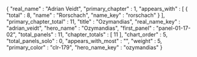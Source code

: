 {
  "real_name" : "Adrian Veidt",
  "primary_chapter" : 1,
  "appears_with" : [
    {
      "total" : 8,
      "name" : "Rorschach",
      "name_key" : "rorschach"
    }
  ],
  "primary_chapter_total" : 11,
  "title" : "Ozymandias",
  "real_name_key" : "adrian_veidt",
  "hero_name" : "Ozymandias",
  "first_panel" : "panel-01-17-02",
  "total_panels" : 11,
  "chapter_totals" : [
    11
  ],
  "chart_order" : 5,
  "total_panels_solo" : 0,
  "appears_with_most" : "",
  "weight" : 5,
  "primary_color" : "clr-179",
  "hero_name_key" : "ozymandias"
}
